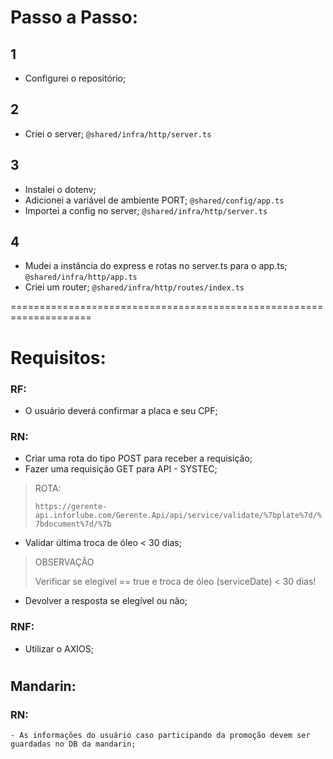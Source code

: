 # Passo a Passo:
## 1
  - Configurei o repositório;

## 2
  - Criei o server; `@shared/infra/http/server.ts`

## 3
  - Instalei o dotenv;
  - Adicionei a variável de ambiente PORT; `@shared/config/app.ts`
  - Importei a config no server; `@shared/infra/http/server.ts`

## 4
  - Mudei a instância do express e rotas no server.ts para o app.ts; `@shared/infra/http/app.ts`
  - Criei um router; `@shared/infra/http/routes/index.ts`

====================================================================

# Requisitos:
### RF:
  - O usuário deverá confirmar a placa e seu CPF;

### RN:
  -  Criar uma rota do tipo POST para receber a requisição;
  -  Fazer uma requisição GET para API - SYSTEC;
   >ROTA:
   >
   >`https://gerente-api.inforlube.com/Gerente.Api/api/service/validate/%7bplate%7d/%7bdocument%7d/%7b`

  -  Validar última troca de óleo < 30 dias;
   >OBSERVAÇÃO
   >
   > Verificar se elegível == true e troca de óleo (serviceDate) < 30 dias!

  -  Devolver a resposta se elegível ou não;

### RNF:
  - Utilizar o AXIOS;
#
## Mandarin:
  ### RN:
    - As informações do usuário caso participando da promoção devem ser guardadas no DB da mandarin;
